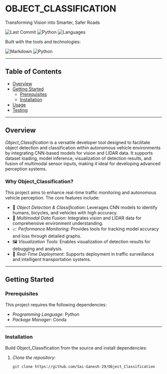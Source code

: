 # OBJECT_CLASSIFICATION

Transforming Vision into Smarter, Safer Roads

![Last Commit](https://img.shields.io/badge/last%20commit-march-blue)
![Python](https://img.shields.io/badge/python-97.5%25-blue)
![Languages](https://img.shields.io/badge/languages-2-blue)

Built with the tools and technologies:

![Markdown](https://img.shields.io/badge/Markdown-%20-green)
![Python](https://img.shields.io/badge/Python-%20-blue)

---

## Table of Contents

- [Overview](#overview)
- [Getting Started](#getting-started)
  - [Prerequisites](#prerequisites)
  - [Installation](#installation)
- [Usage](#usage)
- [Testing](#testing)

---

## Overview

*Object_Classification* is a versatile developer tool designed to facilitate object detection and classification within autonomous vehicle environments by integrating CNN-based models for vision and LIDAR data. It supports dataset loading, model inference, visualization of detection results, and fusion of multimodal sensor inputs, making it ideal for developing advanced perception systems.

### Why Object_Classification?

This project aims to enhance real-time traffic monitoring and autonomous vehicle perception. The core features include:

- 🌟 *Object Detection & Classification*: Leverages CNN models to identify humans, bicycles, and vehicles with high accuracy.
- 🔗 *Multimodal Data Fusion*: Integrates vision and LIDAR data for comprehensive environment understanding.
- 📈 *Performance Monitoring*: Provides tools for tracking model accuracy and loss through detailed graphs.
- 🖼 *Visualization Tools*: Enables visualization of detection results for debugging and analysis.
- 🚦 *Real-Time Deployment*: Supports deployment in traffic surveillance and intelligent transportation systems.

---

## Getting Started

### Prerequisites

This project requires the following dependencies:

- *Programming Language*: Python  
- *Package Manager*: Conda

---

### Installation

Build Object_Classification from the source and install dependencies:

1. *Clone the repository*:

   ```bash
   git clone https://github.com/Sai-Ganesh-29/Object_Classification
